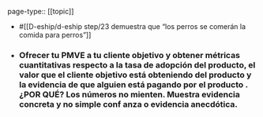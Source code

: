 page-type:: [[topic]]

- #[[D-eship/d-eship step/23 demuestra que “los perros se comerán la comida para perros”]]

- ### Ofrecer tu PMVE a tu cliente objetivo y obtener métricas cuantitativas respecto a la tasa de adopción del producto, el valor que el cliente objetivo está obteniendo del producto y la evidencia de que alguien está pagando por el producto . ¿POR QUÉ? Los números no mienten. Muestra evidencia concreta y no simple conf anza o evidencia anecdótica.



